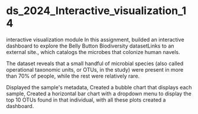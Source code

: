# ds_2024_Interactive_visualization_14
interactive visualization module
In this assignment, builded an interactive dashboard to explore the Belly Button Biodiversity datasetLinks to an external site., which catalogs the microbes that colonize human navels.

The dataset reveals that a small handful of microbial species (also called operational taxonomic units, or OTUs, in the study) were present in more than 70% of people, while the rest were relatively rare.

Displayed the sample's metadata, Created a bubble chart that displays each sample, Created a horizontal bar chart with a dropdown menu to display the top 10 OTUs found in that individual, with all these plots created a dashboard.
